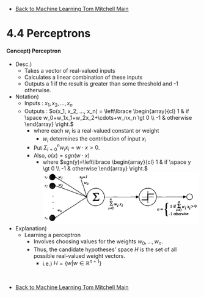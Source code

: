 * [Back to Machine Learning Tom Mitchell Main](../../main.md)

# 4.4 Perceptrons

#### Concept) Perceptron
- Desc.)
  - Takes a vector of real-valued inputs
  - Calculates a linear combination of these inputs
  - Outputs a 1 if the result is greater than some threshold and -1 otherwise.
- Notation)
  - Inputs : $x_1, x_2, ..., x_n$
  - Outputs : $o(x_1, x_2, ..., x_n) = \left\lbrace \begin{array}{cl} 1 & if \space w_0+w_1x_1+w_2x_2+\cdots+w_nx_n \gt 0 \\ -1 & otherwise \end{array} \right.$
    - where each $w_i$ is a real-valued constant or weight
      - $w_i$ determines the contribution of input $x_i$
    - Put $\Sigma_{i=0}^n w_ix_i = w\cdot x \gt 0$.
    - Also, $o(x) = sgn(w\cdot x)$
      - where $sgn(y)=\left\lbrace \begin{array}{cl} 1 & if \space y \gt 0 \\ -1 & otherwise \end{array} \right.$
    ![](images/001.png)
- Explanation)
  - Learning a perceptron
    - Involves choosing values for the weights $w_0, \dots, w_n$.
    - Thus, the candidate hypotheses' space $H$ is the set of all possible real-valued weight vectors.
      - i.e.) $H = \lbrace w | w \in \mathbb{R}^{n+1} \rbrace$












<br>

* [Back to Machine Learning Tom Mitchell Main](../../main.md)